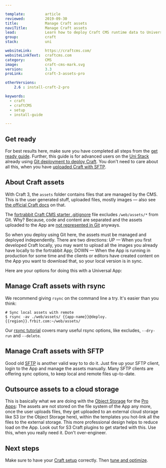 ```yaml
---

template:         article
reviewed:         2019-09-30
title:            Manage Craft assets
naviTitle:        Manage Craft assets
lead:             Learn how to deploy Craft CMS runtime data to Universal Apps using rsync or SFTP.
group:            craft
stack:            uni

websiteLink:      https://craftcms.com/
websiteLinkText:  craftcms.com
category:         CMS
image:            craft-cms-mark.svg
version:          3.3
proLink:          craft-3-assets-pro

otherVersions:
    2.6 : install-craft-2-pro

keywords:
  - craft
  - craftCMS
  - setup
  - install-guide

---
```


## Get ready

For best results here, make sure you have completed all steps from the [get ready guide](/craft-3-about). Further, this guide is for advanced users on the [Uni Stack](/app-uni) already using [Git deployment to deploy Craft](/craft-3-deploy-git). You don't need to care about all this, when you have [uploaded Craft with SFTP](/craft-3-upload-sftp).

## About Craft assets

With Craft 3, the `assets` folder contains files that are managed by the CMS. This is the user generated stuff, uploaded files, mostly images — also see [the official Craft docs](https://docs.craftcms.com/v3/assets.html) on that. 

The [fortrabbit Craft CMS starter .gitignore](https://raw.githubusercontent.com/fortrabbit/craft-starter/master/.gitignore) file excludes `/web/assets/*` from Git. Why? Because, code and content are separated and the assets uploaded to the App are [not represented in Git](https://help.fortrabbit.com/deployment-methods-uni#toc-git-works-only-one-way) anyways.

So when you deploy using Git here, the assets must be managed and deployed independently. There are two directions: UP — When you first developed Craft locally, you may want to upload all the images you already have locally to the fortrabbit App; DOWN — When the App is running in production for some time and the clients or editors have created content on the App you want to download that, so your local version is in sync.

Here are your options for doing this with a Universal App:

## Manage Craft assets with rsync

We recommend giving `rsync` on the command line a try. It's easier than you think: 

```
# Sync local assets with remote
$ rsync -av ./web/assets/ {{app-name}}@deploy.{{region}}.frbit.com:~/web/assets/
```

Our [rsync tutorial](https://blog.fortrabbit.com/deploying-code-with-rsync) covers many useful rsync options, like excludes, `--dry-run` and `--delete`.

## Manage Craft assets with SFTP

Good old [SFTP](/sftp-uni#toc-accessing-sftp) is another valid way to to do it. Just fire up your SFTP client, login to the App and manage the assets manually. Many SFTP clients are offering sync options, to keep local and remote files up-to-date.  

## Outsource assets to a cloud storage

This is basically what we are doing with the [Object Storage](/object-storage) for the [Pro Apps](/app-pro): The assets are not stored on the file system of the App any more, once the user uploads files, they get uploaded to an external cloud storage like S3 (or the Object Storage here), within the templates you hot-link all the files to the external storage. This more professional design helps to reduce load on the App. Look out for S3 Craft plugins to get started with this. Use this, when you really need it. Don't over-engineer.

## Next steps

Make sure to have your [Craft setup](/craft-3-setup) correctly. Then [tune and optimize](/craft-3-tune).

